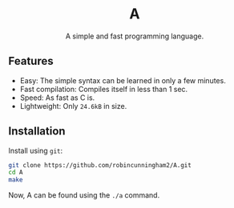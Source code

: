 <div align="center">
    <h1>A</h1>
    A simple and fast programming language.
</div>

## Features
* Easy: The simple syntax can be learned in only a few minutes.
* Fast compilation: Compiles itself in less than 1 sec.
* Speed: As fast as C is.
* Lightweight: Only `24.6kB` in size.

## Installation
Install using `git`:
```bash
git clone https://github.com/robincunningham2/A.git
cd A
make
```

Now, A can be found using the `./a` command.
